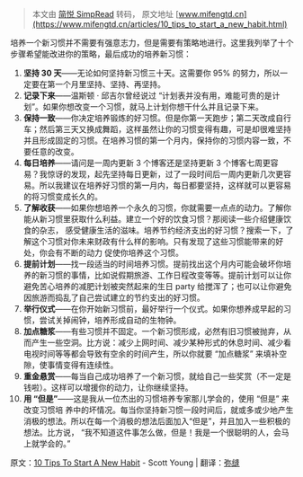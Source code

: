 > 本文由 [简悦 SimpRead](http://ksria.com/simpread/) 转码， 原文地址 [www.mifengtd.cn](https://www.mifengtd.cn/articles/10_tips_to_start_a_new_habit.html)

培养一个新习惯并不需要有强意志力，但是需要有策略地进行。这里我列举了十个步骤希望能改进你的策略，最后成功的培养新习惯：

1.  **坚持 30 天**——无论如何坚持新习惯三十天。这需要你 95% 的努力，所以一定要在第一个月里坚持、坚持、再坚持。
2.  **记录下来**——温斯顿 · 邱吉尔曾经说过 “计划表并没有用，难能可贵的是计划”。如果你想改变一个习惯，就马上计划你想干什么并且记录下来。
3.  **保持一致**——你决定培养锻炼的好习惯。但是你第一天跑步；第二天改成自行车；然后第三天又换成舞蹈，这样虽然让你的习惯变得有趣，可是却很难坚持并且形成固定的习惯。在培养习惯的第一个月内，保持你的习惯内容一致，不要任意的改变。
4.  **每日培养**——请问是一周内更新 3 个博客还是坚持更新 3 个博客七周更容易？我惊讶的发现，起先坚持每日更新，过了一段时间后一周内更新几次更容易。所以我建议在培养好习惯的第一月内，每日都要坚持，这样就可以更容易的将习惯变成长久的。
5.  **了解收获**——如果你想培养一个永久的习惯，你就需要一点点的动力。了解你能从新习惯里获取什么利益。建立一个好的饮食习惯？那阅读一些介绍健康饮食的杂志， 感受健康生活的滋味。培养节约经济支出的好习惯？搜索一下，了解这个习惯对你未来财政有什么样的影响。只有发现了这些习惯能带来的好处，你会有不断的动力 促使你培养这个习惯。
6.  **提前计划**——找一段适当的时间培养习惯。提前找出这个月内可能会破坏你培养的新习惯的事情，比如说假期旅游、工作日程改变等等。提前计划可以让你避免苦心培养的减肥计划被突然起来的生日 party 给搅浑了；也可以让你避免因旅游而捣乱了自己尝试建立的节约支出的好习惯。
7.  **举行仪式**——在你开始新习惯前，最好举行一个仪式。如果你想养成早起的习惯，尝试关掉闹钟，培养形成自动的生物钟。
8.  **加点糖浆**——有些习惯并不固定。一个新习惯形成，必然有旧习惯被抛弃，从而产生一些空洞。比方说：减少上网时间、减少某种形式的休息时间、减少看电视时间等等都会导致有空余的时间产生，所以你就要 “加点糖浆” 来填补空隙，使事情变得有连续性。
9.  **重金悬赏**——每当自己成功培养了一个新习惯，就给自己一些奖赏（不一定是钱啦）。这样可以增援你的动力，让你继续坚持。
10.  **用 “但是”**——这是我从一位杰出的习惯培养专家那儿学会的，使用 “但是” 来改变习惯培 养中的坏情况。每当你坚持新习惯一段时间后，就或多或少地产生消极的想法。所以在每一个消极的想法后面加入“但是”，并且加入一些积极的想法。比方说， “我不知道这件事怎么做，但是！我是一个很聪明的人，会马上就学会的。”

原文：[10 Tips To Start A New Habit](http://www.alexshalman.com/blog/2007/06/23/10-tips-to-start-a-new-habit/) - Scott Young | 翻译：[弥缝](https://www.mifengtd.cn)